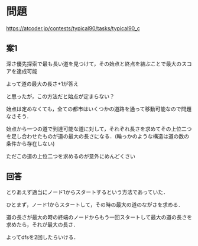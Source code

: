 # 問題
https://atcoder.jp/contests/typical90/tasks/typical90_c


## 案1
深さ優先探索で最も長い道を見つけて，その始点と終点を結ぶことで最大のスコアを達成可能

よって道の最大の長さ+1が答え

と思ったが，この方法だと始点が定まらない？

始点は定めなくても，全ての都市はいくつかの道路を通って移動可能なので問題なさそう．

始点から一つの道で到達可能な道に対して，それぞれ長さを求めてその上位二つを足し合わせたものが道の最大の長さになる．(輪っかのような構造は道の数の条件から存在しない)

ただこの道の上位二つを求めるのが意外にめんどくさい

## 回答
とりあえず適当にノード1からスタートするという方法であっていた．

ひとまず，ノード1からスタートして，その時の最大の道のながさを求める．

道の長さが最大の時の終端のノードからもう一回スタートして最大の道の長さを求めたら，それが最大の長さ．

よってdfsを2回したらいける．
